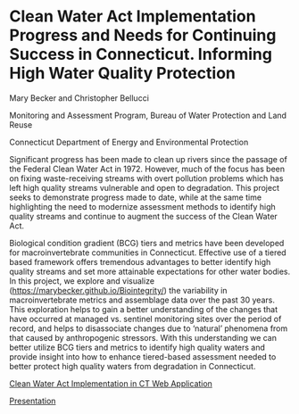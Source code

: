 # Clean Water Act Implementation Progress and Needs for Continuing Success in Connecticut.  Informing High Water Quality Protection

Mary Becker and Christopher Bellucci

Monitoring and Assessment Program, Bureau of Water Protection and Land Reuse

Connecticut Department of Energy and Environmental Protection

Significant progress has been made to clean up rivers since the passage of the Federal Clean Water Act in 1972. However, much of the focus has been on fixing waste-receiving streams with overt pollution problems which has left high quality streams vulnerable and open to degradation. This project seeks to demonstrate progress made to date, while at the same time highlighting the need to modernize assessment methods to identify high quality streams and continue to augment the success of the Clean Water Act.  

Biological condition gradient (BCG) tiers and metrics have been developed for macroinvertebrate communities in Connecticut.  Effective use of a tiered based framework offers tremendous advantages to better identify high quality streams and set more attainable expectations for other water bodies.    In this project, we explore and visualize (https://marybecker.github.io/Biointegrity/) the variability in macroinvertebrate metrics and assemblage data over the past 30 years.  This exploration helps to gain a better understanding of the changes that have occurred at managed vs. sentinel monitoring sites over the period of record, and helps to disassociate changes due to ‘natural’ phenomena from that caused by anthropogenic stressors.  With this understanding we can better utilize BCG tiers and metrics to identify high quality waters and provide insight into how to enhance tiered-based assessment needed to better protect high quality waters from degradation in Connecticut. 

[Clean Water Act Implementation in CT Web Application](https://marybecker.github.io/Biointegrity/)

[Presentation](https://marybecker.github.io/BioVariability/)
